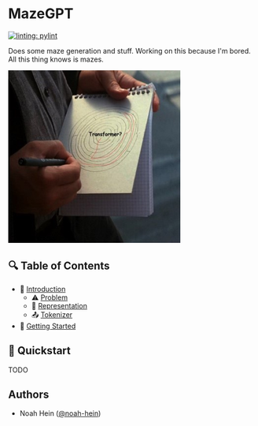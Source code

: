 # MazeGPT

[![linting: pylint](https://img.shields.io/badge/linting-pylint-yellowgreen)](https://github.com/pylint-dev/pylint)

Does some maze generation and stuff. Working on this because I'm bored.
All this thing knows is mazes.

![Transformer](/media/transformer_meme.jpg)

## 🔍 Table of Contents
* 📗 [Introduction](docs/INTRODUCTION.md#-introduction)
  * ⚠️ [Problem](docs/INTRODUCTION.md#-the-problem)
  * 📐 [Representation](docs/INTRODUCTION.md#-representing-a-maze)
  * 📤 [Tokenizer](docs/INTRODUCTION.md#-tokenizer)
* 🔧 [Getting Started](docs/GETTING_STARTED.md)

## 🔧 Quickstart
TODO

## Authors
- Noah Hein ([@noah-hein](https://github.com/noah-hein))



